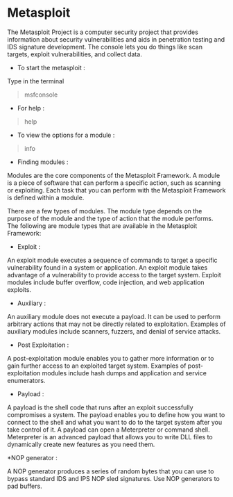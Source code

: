 # Metasploit

The Metasploit Project is a computer security project that provides information about security vulnerabilities and aids in penetration testing and IDS signature development.
The console lets you do things like scan targets, exploit vulnerabilities, and collect data.

* To start the metasploit :

Type in the terminal

> msfconsole

* For help :

> help

* To view the options for a module :

> info <module name>
  
* Finding modules :

Modules are the core components of the Metasploit Framework. A module is a piece of software that can perform a specific action, such as scanning or exploiting. Each task that you can perform with the Metasploit Framework is defined within a module.

There are a few types of modules. The module type depends on the purpose of the module and the type of action that the module performs. The following are module types that are available in the Metasploit Framework:

* Exploit :

An exploit module executes a sequence of commands to target a specific vulnerability found in a system or application. An exploit module takes advantage of a vulnerability to provide access to the target system. Exploit modules include buffer overflow, code injection, and web application exploits.

* Auxiliary :

An auxiliary module does not execute a payload. It can be used to perform arbitrary actions that may not be directly related to exploitation. Examples of auxiliary modules include scanners, fuzzers, and denial of service attacks.
* Post Exploitation :

A post-exploitation module enables you to gather more information or to gain further access to an exploited target system. Examples of post-exploitation modules include hash dumps and application and service enumerators.

* Payload :

A payload is the shell code that runs after an exploit successfully compromises a system. The payload enables you to define how you want to connect to the shell and what you want to do to the target system after you take control of it. A payload can open a Meterpreter or command shell. Meterpreter is an advanced payload that allows you to write DLL files to dynamically create new features as you need them.

*NOP generator :

A NOP generator produces a series of random bytes that you can use to bypass standard IDS and IPS NOP sled signatures. Use NOP generators to pad buffers.
